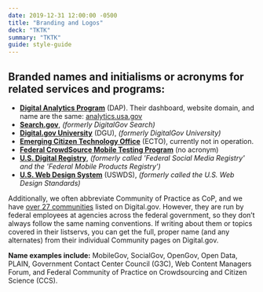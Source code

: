 ```yaml
---
date: 2019-12-31 12:00:00 -0500
title: "Branding and Logos"
deck: "TKTK"
summary: "TKTK"
guide: style-guide
---
```



## Branded names and initialisms or acronyms for related services and programs:

- **[Digital Analytics Program](https://www.digital.gov/dap/)** (DAP). Their dashboard, website domain, and name are the same: [analytics.usa.gov](https://analytics.usa.gov)
- **[Search.gov](https://search.gov)**, _(formerly DigitalGov Search)_
- **[Digital.gov University](https://www.digital.gov/digitalgov-university/)** (DGU), _(formerly DigitalGov University)_
- **[Emerging Citizen Technology Office](https://emerging.digital.gov/)** (ECTO), currently not in operation.
- **[Federal CrowdSource Mobile Testing Program](https://www.digital.gov/services/mobile-application-testing-program/)** (no acronym)
- **[U.S. Digital Registry](https://www.digital.gov/services/u-s-digital-registry/)**, _(formerly called 'Federal Social Media Registry' and the 'Federal Mobile Products Registry')_
- **[U.S. Web Design System](https://designsystem.digital.gov/)** (USWDS), _(formerly called the U.S. Web Design Standards)_

Additionally, we often abbreviate Community of Practice as CoP, and we have [over 27 communities](https://digital.gov/communities/) listed on Digital.gov. However, they are run by federal employees at agencies across the federal government, so they don’t always follow the same naming conventions. If writing about them or topics covered in their listservs, you can get the full, proper name (and any alternates) from their individual Community pages on Digital.gov.

**Name examples include:** MobileGov, SocialGov, OpenGov, Open Data, PLAIN, Government Contact Center Council (G3C), Web Content Managers Forum, and Federal Community of Practice on Crowdsourcing and Citizen Science (CCS).
